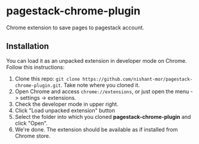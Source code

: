 pagestack-chrome-plugin
==========

Chrome extension to save pages to pagestack account. 

## Installation

You can load it as an unpacked extension in developer mode on Chrome. Follow this instructions:

1. Clone this repo: `git clone https://github.com/nishant-mor/pagestack-chrome-plugin.git`. Take note where you cloned it.
2. Open Chrome and access `chrome://extensions`, or just open the menu -> settings -> extensions.
3. Check the developer mode in upper right.
4. Click "Load unpacked extension" button
5. Select the folder into which you cloned **pagestack-chrome-plugin** and click "Open".
6. We're done. The extension should be available as if installed from Chrome store.
